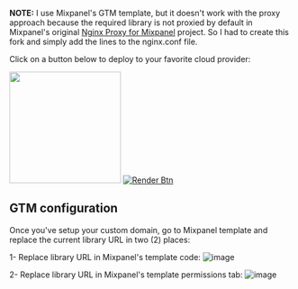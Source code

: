 **NOTE:** I use Mixpanel's GTM template, but it doesn't work with the proxy approach because the required library is not proxied by default in Mixpanel's original [Nginx Proxy for Mixpanel](https://github.com/mixpanel/tracking-proxy) project. So I had to create this fork and simply add the lines to the nginx.conf file.

Click on a button below to deploy to your favorite cloud provider:

[<img src=https://www.deploytodo.com/do-btn-blue.svg width=198px />][Digital Ocean Deploy]
[![Render Btn]][Render Deploy]


<!-- URLS -->
[Digital Ocean Btn]: https://www.deploytodo.com/do-btn-blue.svg
[Digital Ocean Deploy]: https://cloud.digitalocean.com/apps/new?repo=https://github.com/AgustinPelaez/mixpanel-tracking-proxy-with-gtm/tree/master

[Render Btn]: https://binbashbanana.github.io/deploy-buttons/buttons/remade/render.svg
[Render Deploy]: https://render.com/deploy?repo=https://github.com/AgustinPelaez/mixpanel-tracking-proxy-with-gtm

## GTM configuration
Once you've setup your custom domain, go to Mixpanel template and replace the current library URL in two (2) places:

1- Replace library URL in Mixpanel's template code:
![image](https://github.com/user-attachments/assets/22517234-bde2-40bd-aabb-769f719f6891)

2- Replace library URL in Mixpanel's template permissions tab:
![image](https://github.com/user-attachments/assets/d6077120-30c8-4168-b03e-dc7f6e5fcfec)
